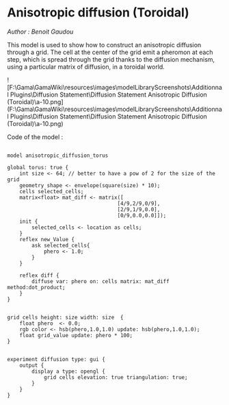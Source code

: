 [//]: # (keyword|operator_hsb)
[//]: # (keyword|statement_diffuse)
[//]: # (keyword|type_matrix)
[//]: # (keyword|concept_diffusion)
[//]: # (keyword|concept_matrix)
[//]: # (keyword|concept_math)
[//]: # (keyword|concept_elevation)
# Anisotropic diffusion (Toroidal)


_Author : Benoit Gaudou_

This model is used to show how to construct an anisotropic diffusion through a grid. The cell at the center of the grid emit a pheromon at each step, which is spread through the grid thanks to the diffusion mechanism, using a particular matrix of diffusion, in a toroidal world.


![F:\Gama\GamaWiki\resources\images\modelLibraryScreenshots\Additionnal Plugins\Diffusion Statement\Diffusion Statement Anisotropic Diffusion (Toroidal)\a-10.png](F:\Gama\GamaWiki\resources\images\modelLibraryScreenshots\Additionnal Plugins\Diffusion Statement\Diffusion Statement Anisotropic Diffusion (Toroidal)\a-10.png)

Code of the model : 

```

model anisotropic_diffusion_torus

global torus: true {
	int size <- 64; // better to have a pow of 2 for the size of the grid
  	geometry shape <- envelope(square(size) * 10);
  	cells selected_cells;
  	matrix<float> mat_diff <- matrix([
									[4/9,2/9,0/9],
									[2/9,1/9,0.0],
									[0/9,0.0,0.0]]);
	init {
		selected_cells <- location as cells;
	}
	reflex new_Value {
		ask selected_cells{
			phero <- 1.0;
		}  
	}

	reflex diff {
		diffuse var: phero on: cells matrix: mat_diff method:dot_product;	
	}
}


grid cells height: size width: size  {
	float phero  <- 0.0;
	rgb color <- hsb(phero,1.0,1.0) update: hsb(phero,1.0,1.0);
	float grid_value update: phero * 100;
} 


experiment diffusion type: gui {
	output {
		display a type: opengl {
			grid cells elevation: true triangulation: true;
		}
	}
}
```
